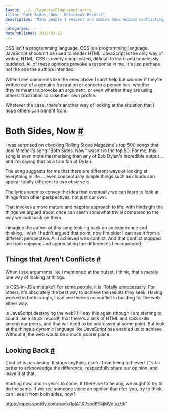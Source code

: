 ```yaml
---
layout: ../../layouts/BlogLayout.astro
title: "Both Sides, Now - Delicious Reverie"
description: "Many people I respect and admire have voiced conflicting opinions on their blogs and Twitter recently. I wanted to reply in general with reference to a song that pops into my head every time I hear those conflicting opinions being discussed.
"
categories:
datePublished: 2019-03-12
---
```

CSS isn't a programming language. CSS is a programming language. JavaScript shouldn't be used to render HTML. JavaScript is the only way of writing HTML. CSS is overly complicated, difficult to learn and hopelessly outdated. All of these opinions provoke a response in me. It's just perhaps not the one the authors intended.

When I see comments like the ones above I can't help but wonder if they're written out of a genuine frustration or concern a person has, whether they're meant to provoke an argument, or even whether they are using others' frustration to raise their own profile.

Whatever the case, there's another way of looking at the situation that I hope others can benefit from:

# Both Sides, Now [#](https://deliciousreverie.co.uk/posts/both-sides-now/#both-sides-now)

I was surprised on checking Rolling Stone Magazine's top 500 songs that Joni Mitchell's song "Both Sides, Now" wasn't in the top 50. For me, this song is even more mesmerising than any of Bob Dylan's incredible output ... and I'm saying that as a firm fan of Dylan.

The song suggests for me that there are different ways of looking at everything in life ... even conceptually simple things such as clouds can appear totally different to two observers.

The lyrics seem to convey the idea that eventually we can learn to look at things from other perspectives, not just our own.

That invokes a more mature and happier approach to life: with hindsight the things we argued about once can seem somewhat trivial compared to the way we look back on them.

I imagine the author of this song looking back on an experience and thinking, I wish I hadn't argued that point, now I'm older I can see it from a different perspective. All I achieved was conflict. And that conflict stopped me from enjoying and appreciating the differences I encountered.

## Things that Aren't Conflicts [#](https://deliciousreverie.co.uk/posts/both-sides-now/#things-that-aren't-conflicts)

When I see arguments like I mentioned at the outset, I think, that's merely one way of looking at things.

Is CSS-in-JS a mistake? For some people, it is. Totally unnecessary. For others, it's absolutely the best way to achieve the results they seek. Having worked in both camps, I can see there's no conflict in building for the web either way.

Is JavaScript destroying the web? I'll say this again (though I am starting to sound like a stuck record!) that there's a lack of HTML and CSS skills among our peers, and that will need to be addressed at some point. But look at the things a dynamic language like JavaScript has enabled us to achieve. Without it, the web would be a much poorer place.

## Looking Back [#](https://deliciousreverie.co.uk/posts/both-sides-now/#looking-back)

Conflict is paralysing. It stops anything useful from being achieved. It's far better to acknowledge the difference, respectfully share our opinion, and leave it at that.

Starting now, and in years to come, if there are to be any, we ought to try to do the same. If we see someone voice an opinion that riles you, try to think, can I see it from both sides, now?

https://open.spotify.com/track/1pjATX7sbd6Y4jMVqIvzHk"